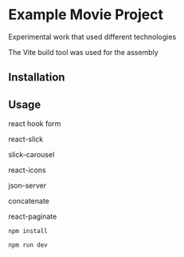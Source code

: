 # Example Movie Project

Experimental work that used different technologies

The Vite build tool was used for the assembly


## Installation

## Usage

react hook form

react-slick

slick-carousel

react-icons

json-server

concatenate

react-paginate

```
npm install
```

```
npm run dev
```

